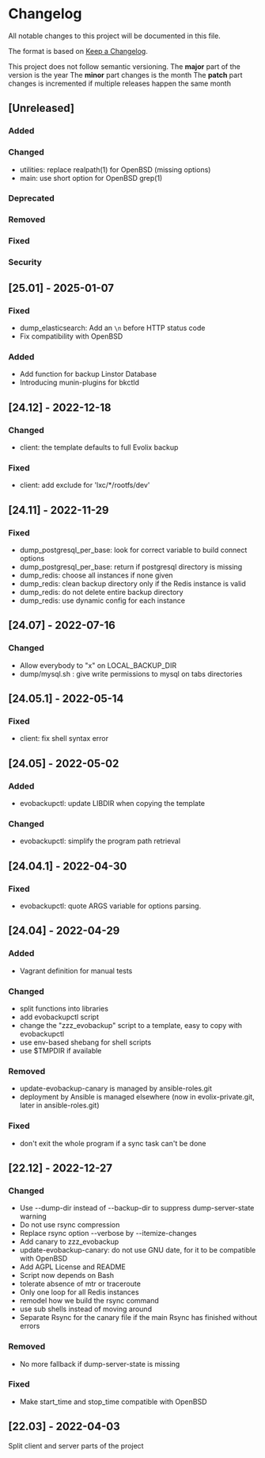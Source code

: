 # Changelog

All notable changes to this project will be documented in this file.

The format is based on [Keep a Changelog](http://keepachangelog.com/en/1.0.0/).

This project does not follow semantic versioning.
The **major** part of the version is the year
The **minor** part changes is the month
The **patch** part changes is incremented if multiple releases happen the same month

## [Unreleased]

### Added

### Changed

* utilities: replace realpath(1) for OpenBSD (missing options)
* main: use short option for OpenBSD grep(1)

### Deprecated

### Removed

### Fixed

### Security

## [25.01] - 2025-01-07

### Fixed

* dump_elasticsearch: Add an `\n` before HTTP status code
* Fix compatibility with OpenBSD

### Added

* Add function for backup Linstor Database
* Introducing munin-plugins for bkctld

## [24.12] - 2022-12-18

### Changed

* client: the template defaults to full Evolix backup

### Fixed

* client: add exclude for 'lxc/*/rootfs/dev'

## [24.11] - 2022-11-29

### Fixed

* dump_postgresql_per_base: look for correct variable to build connect options
* dump_postgresql_per_base: return if postgresql directory is missing
* dump_redis: choose all instances if none given
* dump_redis: clean backup directory only if the Redis instance is valid
* dump_redis: do not delete entire backup directory
* dump_redis: use dynamic config for each instance

## [24.07] - 2022-07-16

### Changed

* Allow everybody to "x" on LOCAL_BACKUP_DIR
* dump/mysql.sh : give write permissions to mysql on tabs directories

## [24.05.1] - 2022-05-14

### Fixed

* client: fix shell syntax error

## [24.05] - 2022-05-02

### Added

* evobackupctl: update LIBDIR when copying the template

### Changed

* evobackupctl: simplify the program path retrieval

## [24.04.1] - 2022-04-30

### Fixed

* evobackupctl: quote ARGS variable for options parsing.

## [24.04] - 2022-04-29

### Added

* Vagrant definition for manual tests

### Changed

* split functions into libraries
* add evobackupctl script
* change the "zzz_evobackup" script to a template, easy to copy with evobackupctl
* use env-based shebang for shell scripts
* use $TMPDIR if available

### Removed

* update-evobackup-canary is managed by ansible-roles.git
* deployment by Ansible is managed elsewhere (now in evolix-private.git, later in ansible-roles.git)

### Fixed

* don't exit the whole program if a sync task can't be done

## [22.12] - 2022-12-27

### Changed

* Use --dump-dir instead of --backup-dir to suppress dump-server-state warning
* Do not use rsync compression
* Replace rsync option --verbose by --itemize-changes
* Add canary to zzz_evobackup
* update-evobackup-canary: do not use GNU date, for it to be compatible with OpenBSD
* Add AGPL License and README
* Script now depends on Bash
* tolerate absence of mtr or traceroute
* Only one loop for all Redis instances
* remodel how we build the rsync command
* use sub shells instead of moving around
* Separate Rsync for the canary file if the main Rsync has finished without errors

### Removed

* No more fallback if dump-server-state is missing

### Fixed

* Make start_time and stop_time compatible with OpenBSD

## [22.03] - 2022-04-03

Split client and server parts of the project
